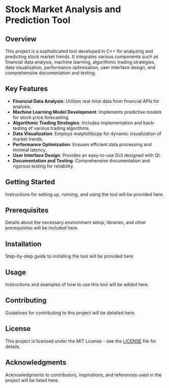 # Stock Market Analysis and Prediction Tool

## Overview
This project is a sophisticated tool developed in C++ for analyzing and predicting stock market trends. It integrates various components such as financial data analysis, machine learning, algorithmic trading strategies, data visualisation, performance optimisation, user interface design, and comprehensive documentation and testing.

## Key Features
- **Financial Data Analysis**: Utilizes real-time data from financial APIs for analysis.
- **Machine Learning Model Development**: Implements predictive models for stock price forecasting.
- **Algorithmic Trading Strategies**: Includes implementation and back-testing of various trading algorithms.
- **Data Visualization**: Employs matplotlibcpp for dynamic visualization of market trends.
- **Performance Optimization**: Ensures efficient data processing and minimal latency.
- **User Interface Design**: Provides an easy-to-use GUI designed with Qt.
- **Documentation and Testing**: Comprehensive documentation and rigorous testing for reliability.

## Getting Started
Instructions for setting up, running, and using the tool will be provided here.

## Prerequisites
Details about the necessary environment setup, libraries, and other prerequisites will be included here.

## Installation
Step-by-step guide to installing the tool will be provided here.

## Usage
Instructions and examples of how to use this tool will be added here.

## Contributing
Guidelines for contributing to this project will be detailed here.

## License
This project is licensed under the MIT License - see the [LICENSE](LICENSE) file for details.

## Acknowledgments
Acknowledgments to contributors, inspirations, and references used in the project will be listed here.
